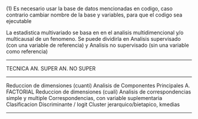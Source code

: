 (1) Es necesario usar la base de datos mencionadas en codigo, caso contrario cambiar nombre de la base y variables, para que el codigo sea ejecutable

La estadistica multivariado se basa en en el analisis multidimencional y/o multicausal de un fenomeno.
Se puede dividirla en Analisis supervisado (con una variable de referencia) y Analisis no supervisado (sin una variable como referencia)

______________________________________________________________________________________________________________________
TECNICA                                 AN. SUPER                                        AN. NO SUPER
_____________________________________________________________________________________________________________________
Reduccion de dimensiones (cuanti)    Analisis de Componentes Principales                A. FACTORIAL
Reduccion de dimensiones (cuali)      Analisis de correspondencias simple y multiple    Correspondencias, con variable suplementaria
Clasificacion                          Discriminante / logit                              Cluster jerarquico/bietapico, kmedias
_______________________________________________________________________________________________________________________________
